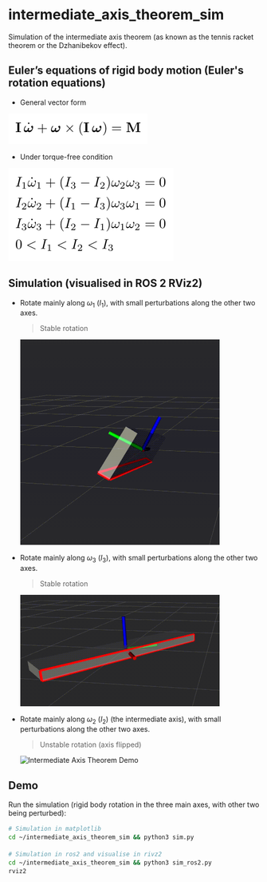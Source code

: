 # intermediate_axis_theorem_sim

Simulation of the intermediate axis theorem (as known as the tennis racket theorem or the Dzhanibekov effect).

## Euler’s equations of rigid body motion (Euler's rotation equations)

- General vector form

![general_vector_form](assets/general_vector_form.png)
    
- Under torque-free condition

![torque_free_condition](assets/torque_free_condition.png)


## Simulation (visualised in ROS 2 RViz2)
- Rotate mainly along $\omega_1$ ($I_1$), with small perturbations along the other two axes.
    > Stable rotation
    <img src="assets/i1.gif" alt="Intermediate Axis Theorem Demo" width="400"/>

- Rotate mainly along $\omega_3$ ($I_3$), with small perturbations along the other two axes.
    > Stable rotation
    <img src="assets/i3.gif" alt="Intermediate Axis Theorem Demo" width="400"/>

- Rotate mainly along $\omega_2$ ($I_2$) (the intermediate axis), with small perturbations along the other two axes.
    > Unstable rotation (axis flipped)
    <img src="assets/i2.gif" alt="Intermediate Axis Theorem Demo" width="400"/>


## Demo

Run the simulation (rigid body rotation in the three main axes, with other two being perturbed):
```bash
# Simulation in matplotlib
cd ~/intermediate_axis_theorem_sim && python3 sim.py

# Simulation in ros2 and visualise in rivz2
cd ~/intermediate_axis_theorem_sim && python3 sim_ros2.py
rviz2
```